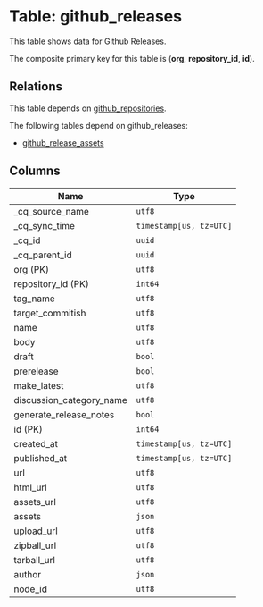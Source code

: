 # Table: github_releases

This table shows data for Github Releases.

The composite primary key for this table is (**org**, **repository_id**, **id**).

## Relations

This table depends on [github_repositories](github_repositories).

The following tables depend on github_releases:
  - [github_release_assets](github_release_assets)

## Columns

| Name          | Type          |
| ------------- | ------------- |
|_cq_source_name|`utf8`|
|_cq_sync_time|`timestamp[us, tz=UTC]`|
|_cq_id|`uuid`|
|_cq_parent_id|`uuid`|
|org (PK)|`utf8`|
|repository_id (PK)|`int64`|
|tag_name|`utf8`|
|target_commitish|`utf8`|
|name|`utf8`|
|body|`utf8`|
|draft|`bool`|
|prerelease|`bool`|
|make_latest|`utf8`|
|discussion_category_name|`utf8`|
|generate_release_notes|`bool`|
|id (PK)|`int64`|
|created_at|`timestamp[us, tz=UTC]`|
|published_at|`timestamp[us, tz=UTC]`|
|url|`utf8`|
|html_url|`utf8`|
|assets_url|`utf8`|
|assets|`json`|
|upload_url|`utf8`|
|zipball_url|`utf8`|
|tarball_url|`utf8`|
|author|`json`|
|node_id|`utf8`|